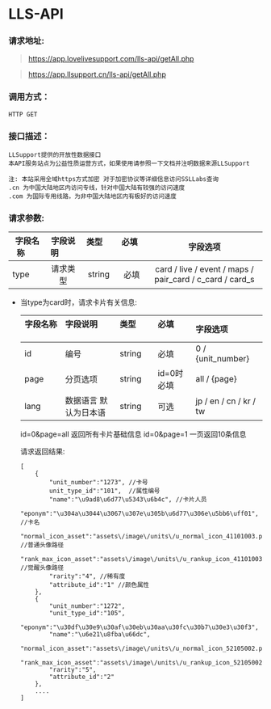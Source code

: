 # LLS-API

### 请求地址:

>https://app.lovelivesupport.com/lls-api/getAll.php

>https://app.llsupport.cn/lls-api/getAll.php

### 调用方式：
	
	HTTP GET

### 接口描述：

	LLSupport提供的开放性数据接口
	本API服务站点为公益性质运营方式，如果使用请参照一下文档并注明数据来源LLSupport

	注: 本站采用全域https方式加密 对于加密协议等详细信息访问SSLLabs查询
	.cn 为中国大陆地区内访问专线，针对中国大陆有较强的访问速度
	.com 为国际专用线路，为非中国大陆地区内有极好的访问速度



### 请求参数:

|字段名称       |字段说明         |类型            |必填            |字段选项        |
| -------------|:--------------:|:--------------:|:--------------:|:------:|
|type|请求类型|string|必填|card / live / event / maps / pair_card / c_card / card_s|

* 当type为card时，请求卡片有关信息:

	|字段名称       |字段说明         |类型            |必填            |字段选项        |
	| -------------|:--------------|:--------------|:--------------|:------|
	|id|编号|string|必填|0 / {unit_number}|
	|page|分页选项|string|id=0时必填|all / {page}|
	|lang|数据语言 默认为日本语|string|可选|jp / en / cn / kr / tw|

	id=0&page=all 返回所有卡片基础信息
	id=0&page=1 一页返回10条信息

	请求返回结果:
	```
	[
		{
			"unit_number":"1273", //卡号
			unit_type_id":"101",  //属性编号
			"name":"\u9ad8\u6d77\u5343\u6b4c", //卡片人员
			"eponym":"\u304a\u3044\u3067\u307e\u305b\u6d77\u306e\u5bb6\uff01", //卡名
			"normal_icon_asset":"assets\/image\/units\/u_normal_icon_41101003.png", //普通头像路径
			"rank_max_icon_asset":"assets\/image\/units\/u_rankup_icon_41101003.png", //觉醒头像路径
			"rarity":"4", //稀有度
			"attribute_id":"1" //颜色属性
		},
		{
			"unit_number":"1272",
			"unit_type_id":"105",
			"eponym":"\u30df\u30e9\u30af\u30eb\u30aa\u30fc\u30b7\u30e3\u30f3",
			"name":"\u6e21\u8fba\u66dc",
			"normal_icon_asset":"assets\/image\/units\/u_normal_icon_52105002.png",
			"rank_max_icon_asset":"assets\/image\/units\/u_rankup_icon_52105002.png",
			"rarity":"5",
			"attribute_id":"2"
		},
		....
	]

	```


